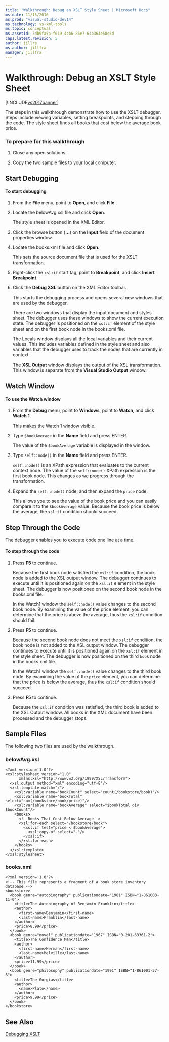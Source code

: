 ```yaml
---
title: "Walkthrough: Debug an XSLT Style Sheet | Microsoft Docs"
ms.date: 11/15/2016
ms.prod: "visual-studio-dev14"
ms.technology: vs-xml-tools
ms.topic: conceptual
ms.assetid: 3db9fa5a-f619-4cb6-86e7-64b364e58e5d
caps.latest.revision: 5
author: jillre
ms.author: jillfra
manager: jillfra
---
```

# Walkthrough: Debug an XSLT Style Sheet
[!INCLUDE[vs2017banner](../includes/vs2017banner.md)]

The steps in this walkthrough demonstrate how to use the XSLT debugger. Steps include viewing variables, setting breakpoints, and stepping through the code. The style sheet finds all books that cost below the average book price.

### To prepare for this walkthrough

1. Close any open solutions.

2. Copy the two sample files to your local computer.

## Start Debugging

#### To start debugging

1. From the **File** menu, point to **Open**, and click **File**.

2. Locate the belowAvg.xsl file and click **Open**.

    The style sheet is opened in the XML Editor.

3. Click the browse button (**...**) on the **Input** field of the document properties window.

4. Locate the books.xml file and click **Open**.

    This sets the source document file that is used for the XSLT transformation.

5. Right-click the `xsl:if` start tag, point to **Breakpoint**, and click **Insert Breakpoint**.

6. Click the **Debug XSL** button on the XML Editor toolbar.

   This starts the debugging process and opens several new windows that are used by the debugger.

   There are two windows that display the input document and styles sheet. The debugger uses these windows to show the current execution state. The debugger is positioned on the `xsl:if` element of the style sheet and on the first book node in the books.xml file.

   The Locals window displays all the local variables and their current values. This includes variables defined in the style sheet and also variables that the debugger uses to track the nodes that are currently in context.

   The **XSL Output** window displays the output of the XSL transformation. This window is separate from the **Visual Studio Output** window.

## Watch Window

#### To use the Watch window

1. From the **Debug** menu, point to **Windows**, point to **Watch**, and click **Watch 1**.

     This makes the Watch 1 window visible.

2. Type `$bookAverage` in the **Name** field and press ENTER.

     The value of the `$bookAverage` variable is displayed in the window.

3. Type `self::node()` in the **Name** field and press ENTER.

     `self::node()` is an XPath expression that evaluates to the current context node. The value of the `self::node()` XPath expression is the first book node. This changes as we progress through the transformation.

4. Expand the `self::node()` node, and then expand the `price` node.

     This allows you to see the value of the book price and you can easily compare it to the `$bookAverage` value. Because the book price is below the average, the `xsl:if` condition should succeed.

## Step Through the Code
 The debugger enables you to execute code one line at a time.

#### To step through the code

1. Press **F5** to continue.

     Because the first book node satisfied the `xsl:if` condition, the book node is added to the XSL output window. The debugger continues to execute until it is positioned again on the `xsl:if` element in the style sheet. The debugger is now positioned on the second book node in the books.xml file.

     In the Watch1 window the `self::node()` value changes to the second book node. By examining the value of the price element, you can determine that the price is above the average, thus the `xsl:if` condition should fail.

2. Press **F5** to continue.

     Because the second book node does not meet the `xsl:if` condition, the book node is not added to the XSL output window. The debugger continues to execute until it is positioned again on the `xsl:if` element in the style sheet. The debugger is now positioned on the third `book` node in the books.xml file.

     In the Watch1 window the `self::node()` value changes to the third book node. By examining the value of the `price` element, you can determine that the price is below the average, thus the `xsl:if` condition should succeed.

3. Press **F5** to continue.

     Because the `xsl:if` condition was satisfied, the third book is added to the XSL Output window. All books in the XML document have been processed and the debugger stops.

## Sample Files
 The following two files are used by the walkthrough.

### belowAvg.xsl

```
<?xml version='1.0'?>
<xsl:stylesheet version="1.0"
      xmlns:xsl="http://www.w3.org/1999/XSL/Transform">
  <xsl:output method="xml" encoding="utf-8"/>
  <xsl:template match="/">
    <xsl:variable name="bookCount" select="count(/bookstore/book)"/>
    <xsl:variable name="bookTotal" select="sum(/bookstore/book/price)"/>
    <xsl:variable name="bookAverage" select="$bookTotal div $bookCount"/>
    <books>
      <!--Books That Cost Below Average-->
      <xsl:for-each select="/bookstore/book">
        <xsl:if test="price < $bookAverage">
          <xsl:copy-of select="."/>
        </xsl:if>
      </xsl:for-each>
    </books>
  </xsl:template>
</xsl:stylesheet>
```

### books.xml

```
<?xml version='1.0'?>
<!-- This file represents a fragment of a book store inventory database -->
<bookstore>
  <book genre="autobiography" publicationdate="1981" ISBN="1-861003-11-0">
    <title>The Autobiography of Benjamin Franklin</title>
    <author>
      <first-name>Benjamin</first-name>
      <last-name>Franklin</last-name>
    </author>
    <price>8.99</price>
  </book>
  <book genre="novel" publicationdate="1967" ISBN="0-201-63361-2">
    <title>The Confidence Man</title>
    <author>
      <first-name>Herman</first-name>
      <last-name>Melville</last-name>
    </author>
    <price>11.99</price>
  </book>
  <book genre="philosophy" publicationdate="1991" ISBN="1-861001-57-6">
    <title>The Gorgias</title>
    <author>
      <name>Plato</name>
    </author>
    <price>9.99</price>
  </book>
</bookstore>
```

## See Also
 [Debugging XSLT](../xml-tools/debugging-xslt.md)
